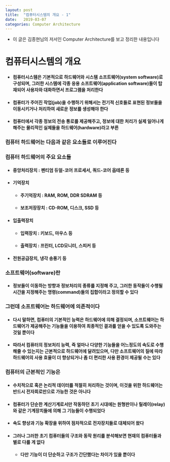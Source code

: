 ```yaml
---
layout: post
title:  "컴퓨터시스템의 개요 - 1"
date:   2019-03-07
categories: Computer Architecture
---
```


- 이 글은 김종현님의 저서인 Computer Architecture를 보고 정리한 내용입니다

# 컴퓨터시스템의 개요

- #### 컴퓨터시스템은 기본적으로 하드웨어와 시스템 소프트웨어(system software)로 구성되며, 그러한 시스템에 각종 응용 소프트웨어(application software)들이 탑재되어 사용자와 대화하면서 프로그램을 처리한다
- #### 컴퓨터가 주어진 작업(job)을 수행하기 위해서는 전기적 신호들로 표현된 정보들을 이동시키거나 처리하여 새로운 정보를 생성해야 한다
- #### 컴퓨터에서 각종 정보의 전송 통로를 제공해주고, 정보에 대한 처리가 실제 일어나게 해주는 물리적인 실체들을 하드웨어(hardware)라고 부른

### 컴퓨터 하드웨어는 다음과 같은 요소들로 이루어진다
### 컴퓨터 하드웨어의 주요 요소들

- #### 중앙처리장치 : 펜티엄 듀얼-코어 프로세서, 쿼드-코어 옵테론 등
- #### 기억장치
    - #### 주기억장치 : RAM, ROM, DDR SDRAM 등
    - #### 보조저장장치 : CD-ROM, 디스크, SSD 등
- #### 입출력장치
    - #### 입력장치 : 키보드, 마우스 등
    - #### 출력장치 : 프린터, LCD모니터, 스피커 등
- #### 전원공급장치, 냉각 송풍기 등

### 소프트웨어(software)란 
- #### 정보들이 이동하는 방향과 정보처리의 종류를 지정해 주고, 그러한 동작들이 수행될 시간을 지정해주는 명령(command)들의 집합이라고 정의할 수 있다

### 그런데 소프트웨어는 하드웨어에 의존적이다
- #### 다시 말하면, 컴퓨터의 기본적인 능력은 하드웨어에 의해 결정되며, 소프트웨어는 하드웨어가 제공해주는 기능들을 이용하여 최종적인 결과를 얻을 수 있도록 도와주는 것일 뿐이다
- #### 따라서 컴퓨터의 정보처리 능력, 즉 얼마나 다양한 기능들을 어느정도의 속도로 수행해줄 수 있는지는 근본적으로 하드웨어에 달려있으며, 다만 소프트웨어의 질에 따라 하드웨어의 사용 효율이 더 향상되거나 좀 더 편리한 사용 환경이 제공될 수는 있다

### 컴퓨터의 근본적인 기능은 
- #### 수치적으로 혹은 논리적 데이터를 적절히 처리하는 것이며, 이것을 위한 하드웨어는 반드시 전자회로만으로 가능한 것은 아니다
- #### 컴퓨터가 단순한 계산기계로서만 작동하던 초기 시대에는 원형판이나 릴레이(relay)와 같은 기계장치들에 의해 그 기능들이 수행되었다
- #### 속도 향상과 기능 확장을 위하여 점차적으로 전자장치들로 대체되어 왔다
- #### 그러나 그러한 초기 컴퓨터들의 구조와 동작 원리를 분석해보면 현재의 컴퓨터들과 별로 다를 게 없다
    - #### 다만 기능이 더 단순하고 구조가 간단했다는 차이가 있을 뿐이다
